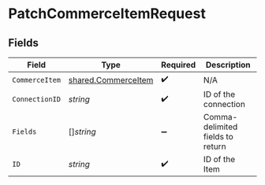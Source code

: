 # PatchCommerceItemRequest


## Fields

| Field                                                             | Type                                                              | Required                                                          | Description                                                       |
| ----------------------------------------------------------------- | ----------------------------------------------------------------- | ----------------------------------------------------------------- | ----------------------------------------------------------------- |
| `CommerceItem`                                                    | [shared.CommerceItem](../../../pkg/models/shared/commerceitem.md) | :heavy_check_mark:                                                | N/A                                                               |
| `ConnectionID`                                                    | *string*                                                          | :heavy_check_mark:                                                | ID of the connection                                              |
| `Fields`                                                          | []*string*                                                        | :heavy_minus_sign:                                                | Comma-delimited fields to return                                  |
| `ID`                                                              | *string*                                                          | :heavy_check_mark:                                                | ID of the Item                                                    |